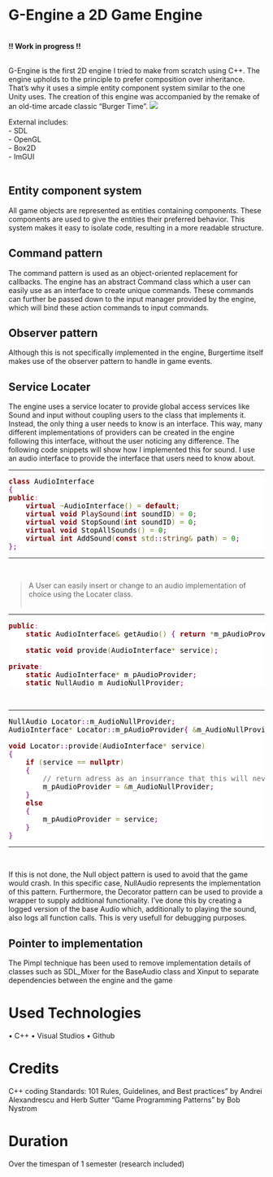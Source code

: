 # G-Engine a 2D Game Engine
<br>
<b>!! Work in progress !!</b> <br>
<br>

G-Engine is the first 2D engine I tried to make from scratch using C++. The engine upholds to the principle to prefer composition over inheritance. That’s why it uses a simple entity component system similar to the one Unity uses. The creation of this engine was accompanied by the remake of an old-time arcade classic “Burger Time”.
<img class="snap-center" src="https://ik.imagekit.io/gillianassi/G-Engine/BurgerTimeGamePlay_k1t5EY_50.jpg?ik-sdk-version=javascript-1.4.3&updatedAt=1651694259815"/>

External includes:<br>
\-	SDL<br>
\-	OpenGL<br>
\-	Box2D<br>
\-	ImGUI<br>
<br>

## Entity component system
All game objects are represented as entities containing components. These components are used to give the entities their preferred behavior. This system makes it easy to isolate code, resulting in a more readable structure.
<br>

## Command pattern
The command pattern is used as an object-oriented replacement for callbacks. The engine has an abstract Command class which a user can easily use as an interface to create unique commands. These commands can further be passed down to the input manager provided by the engine, which will bind these action commands to input commands.
<br>

## Observer pattern
Although this is not specifically implemented in the engine, Burgertime itself makes use of the observer pattern to handle in game events.
<br>

## Service Locater 
The engine uses a service locater to provide global access services like Sound and input without coupling users to the class that implements it. Instead, the only thing a user needs to know is an interface. This way, many different implementations of providers can be created in the engine following this interface, without the user noticing any difference.
The following code snippets will show how I implemented this for sound.
I use an audio interface to provide the interface that users need to know about.
<br>

----------------------

<pre style='color:#000000;background:#ffffff;'><span style='color:#800000; font-weight:bold; '>class</span> AudioInterface
<span style='color:#800080; '>{</span>
<span style='color:#800000; font-weight:bold; '>public</span><span style='color:#e34adc; '>:</span>
	<span style='color:#800000; font-weight:bold; '>virtual</span> <span style='color:#808030; '>~</span>AudioInterface<span style='color:#808030; '>(</span><span style='color:#808030; '>)</span> <span style='color:#808030; '>=</span> <span style='color:#800000; font-weight:bold; '>default</span><span style='color:#800080; '>;</span>
	<span style='color:#800000; font-weight:bold; '>virtual</span> <span style='color:#800000; font-weight:bold; '>void</span> <span style='color:#400000; '>PlaySound</span><span style='color:#808030; '>(</span><span style='color:#800000; font-weight:bold; '>int</span> soundID<span style='color:#808030; '>)</span> <span style='color:#808030; '>=</span> <span style='color:#008c00; '>0</span><span style='color:#800080; '>;</span>
	<span style='color:#800000; font-weight:bold; '>virtual</span> <span style='color:#800000; font-weight:bold; '>void</span> StopSound<span style='color:#808030; '>(</span><span style='color:#800000; font-weight:bold; '>int</span> soundID<span style='color:#808030; '>)</span> <span style='color:#808030; '>=</span> <span style='color:#008c00; '>0</span><span style='color:#800080; '>;</span>
	<span style='color:#800000; font-weight:bold; '>virtual</span> <span style='color:#800000; font-weight:bold; '>void</span> StopAllSounds<span style='color:#808030; '>(</span><span style='color:#808030; '>)</span> <span style='color:#808030; '>=</span> <span style='color:#008c00; '>0</span><span style='color:#800080; '>;</span>
	<span style='color:#800000; font-weight:bold; '>virtual</span> <span style='color:#800000; font-weight:bold; '>int</span> AddSound<span style='color:#808030; '>(</span><span style='color:#800000; font-weight:bold; '>const</span> <span style='color:#666616; '>std</span><span style='color:#800080; '>::</span><span style='color:#603000; '>string</span><span style='color:#808030; '>&amp;</span> path<span style='color:#808030; '>)</span> <span style='color:#808030; '>=</span> <span style='color:#008c00; '>0</span><span style='color:#800080; '>;</span>
<span style='color:#800080; '>}</span><span style='color:#800080; '>;</span>
</pre>
<!--Created using ToHtml.com on 2022-05-04 23:01:37 UTC -->
----------------------
<br>

>A User can easily insert or change to an audio implementation of choice using the Locater class.
<br><br>

----------------------
<pre style='color:#000000;background:#ffffff;'><span style='color:#800000; font-weight:bold; '>public</span><span style='color:#e34adc; '>:</span>
    <span style='color:#800000; font-weight:bold; '>static</span> AudioInterface<span style='color:#808030; '>&amp;</span> getAudio<span style='color:#808030; '>(</span><span style='color:#808030; '>)</span> <span style='color:#800080; '>{</span> <span style='color:#800000; font-weight:bold; '>return</span> <span style='color:#808030; '>*</span>m_pAudioProvider<span style='color:#800080; '>;</span> <span style='color:#800080; '>}</span>

    <span style='color:#800000; font-weight:bold; '>static</span> <span style='color:#800000; font-weight:bold; '>void</span> provide<span style='color:#808030; '>(</span>AudioInterface<span style='color:#808030; '>*</span> service<span style='color:#808030; '>)</span><span style='color:#800080; '>;</span>

<span style='color:#800000; font-weight:bold; '>private</span><span style='color:#e34adc; '>:</span>
    <span style='color:#800000; font-weight:bold; '>static</span> AudioInterface<span style='color:#808030; '>*</span> m_pAudioProvider<span style='color:#800080; '>;</span>
    <span style='color:#800000; font-weight:bold; '>static</span> NullAudio m_AudioNullProvider<span style='color:#800080; '>;</span>
</pre>
<!--Created using ToHtml.com on 2022-05-04 23:03:59 UTC -->
<br>

----------------------
<pre style='color:#000000;background:#ffffff;'>NullAudio Locator<span style='color:#800080; '>::</span>m_AudioNullProvider<span style='color:#800080; '>;</span>
AudioInterface<span style='color:#808030; '>*</span> Locator<span style='color:#800080; '>::</span>m_pAudioProvider<span style='color:#800080; '>{</span> <span style='color:#808030; '>&amp;</span>m_AudioNullProvider <span style='color:#800080; '>}</span><span style='color:#800080; '>;</span>

<span style='color:#800000; font-weight:bold; '>void</span> Locator<span style='color:#800080; '>::</span>provide<span style='color:#808030; '>(</span>AudioInterface<span style='color:#808030; '>*</span> service<span style='color:#808030; '>)</span>
<span style='color:#800080; '>{</span>
    <span style='color:#800000; font-weight:bold; '>if</span> <span style='color:#808030; '>(</span>service <span style='color:#808030; '>=</span><span style='color:#808030; '>=</span> <span style='color:#800000; font-weight:bold; '>nullptr</span><span style='color:#808030; '>)</span>
    <span style='color:#800080; '>{</span>
        <span style='color:#696969; '>// return adress as an insurrance that this will never be nullptr</span>
        m_pAudioProvider <span style='color:#808030; '>=</span> <span style='color:#808030; '>&amp;</span>m_AudioNullProvider<span style='color:#800080; '>;</span>
    <span style='color:#800080; '>}</span>
    <span style='color:#800000; font-weight:bold; '>else</span>
    <span style='color:#800080; '>{</span>
        m_pAudioProvider <span style='color:#808030; '>=</span> service<span style='color:#800080; '>;</span>
    <span style='color:#800080; '>}</span>
<span style='color:#800080; '>}</span>
</pre>
<!--Created using ToHtml.com on 2022-05-04 23:04:55 UTC -->
----------------------
<br>

If this is not done, the Null object pattern is used to avoid that the game would crash. In this specific case, NullAudio represents the implementation of this pattern.
Furthermore, the Decorator pattern can be used to provide a wrapper to supply additional functionality. I’ve done this by creating a logged version of the base Audio which, additionally to playing the sound, also logs all function calls. This is very usefull for debugging purposes.
<br>

## Pointer to implementation
The Pimpl technique has been used to remove implementation details of classes such as SDL_Mixer for the BaseAudio class and Xinput  to separate dependencies between the engine and the game
<br>

# Used Technologies
•	C++
•	Visual Studios
•	Github
<br>

# Credits
C++ coding Standards: 101 Rules, Guidelines, and Best practices” by Andrei Alexandrescu and Herb Sutter
“Game Programming Patterns” by Bob Nystrom 
<br>

# Duration
Over the timespan of 1 semester (research included)
